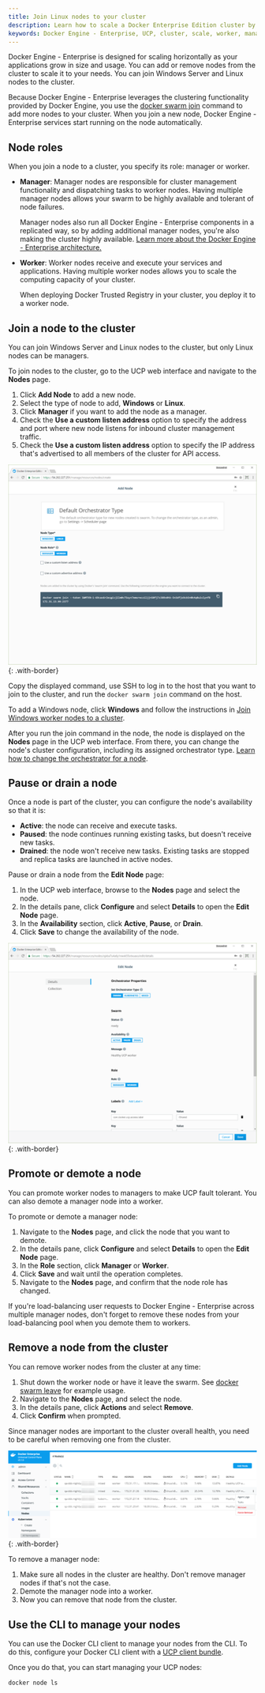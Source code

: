 ```yaml
---
title: Join Linux nodes to your cluster
description: Learn how to scale a Docker Enterprise Edition cluster by adding manager and worker nodes.
keywords: Docker Engine - Enterprise, UCP, cluster, scale, worker, manager
---
```


Docker Engine - Enterprise is designed for scaling horizontally as your applications grow in
size and usage. You can add or remove nodes from the cluster to scale it
to your needs. You can join Windows Server and Linux nodes
to the cluster.

Because Docker Engine - Enterprise leverages the clustering functionality provided by Docker
Engine, you use the [docker swarm join](/engine/swarm/swarm-tutorial/add-nodes.md)
command to add more nodes to your cluster. When you join a new node, Docker Engine - Enterprise
services start running on the node automatically.

## Node roles

When you join a node to a cluster, you specify its role: manager or worker.

- **Manager**: Manager nodes are responsible for cluster management
  functionality and dispatching tasks to worker nodes. Having multiple
  manager nodes allows your swarm to be highly available and tolerant of
  node failures.

  Manager nodes also run all Docker Engine - Enterprise components in a replicated way, so
  by adding additional manager nodes, you're also making the cluster highly
  available.
  [Learn more about the Docker Engine - Enterprise architecture.](https://docs.docker.com/ee/docker-ee-architecture/)

- **Worker**: Worker nodes receive and execute your services and applications.
  Having multiple worker nodes allows you to scale the computing capacity of
  your cluster.

  When deploying Docker Trusted Registry in your cluster, you deploy it to a
  worker node.

## Join a node to the cluster

You can join Windows Server and Linux nodes to the cluster,
but only Linux nodes can be managers.

To join nodes to the cluster, go to the UCP web interface and navigate to the
**Nodes** page.

1.  Click **Add Node** to add a new node.
2.  Select the type of node to add, **Windows** or **Linux**.
2.  Click **Manager** if you want to add the node as a manager.
3.  Check the **Use a custom listen address** option to specify the address
    and port where new node listens for inbound cluster management traffic.
4.  Check the **Use a custom listen address** option to specify the
    IP address that's advertised to all members of the cluster for API access.

![](../../../images/join-nodes-to-cluster-2.png){: .with-border}

Copy the displayed command, use SSH to log in to the host that you want to
join to the cluster, and run the `docker swarm join` command on the host.

To add a Windows node, click **Windows** and follow the instructions in
[Join Windows worker nodes to a cluster](join-windows-nodes-to-cluster.md).

After you run the join command in the node, the node is displayed on the
**Nodes** page in the UCP web interface. From there, you can change the node's
cluster configuration, including its assigned orchestrator type.
[Learn how to change the orchestrator for a node](../set-orchestrator-type.md).

## Pause or drain a node

Once a node is part of the cluster, you can configure the node's availability
so that it is:

- **Active**: the node can receive and execute tasks.
- **Paused**: the node continues running existing tasks, but doesn't receive
  new tasks.
- **Drained**: the node won't receive new tasks. Existing tasks are stopped and
  replica tasks are launched in active nodes.

Pause or drain a node from the **Edit Node** page:

1.  In the UCP web interface, browse to the **Nodes** page and select the node.
2.  In the details pane, click **Configure** and select **Details** to open
    the **Edit Node** page.
3.  In the **Availability** section, click **Active**, **Pause**, or **Drain**.
4.  Click **Save** to change the availability of the node.

![](../../../images/join-nodes-to-cluster-3.png){: .with-border}

## Promote or demote a node

You can promote worker nodes to managers to make UCP fault tolerant. You can
also demote a manager node into a worker.

To promote or demote a manager node:

1.  Navigate to the **Nodes** page, and click the node that you want to demote.
2.  In the details pane, click **Configure** and select **Details** to open
    the **Edit Node** page.
3.  In the **Role** section, click **Manager** or **Worker**.
4.  Click **Save** and wait until the operation completes.
5.  Navigate to the **Nodes** page, and confirm that the node role has changed.

If you're load-balancing user requests to Docker Engine - Enterprise across multiple manager
nodes, don't forget to remove these nodes from your load-balancing pool when
you demote them to workers.

## Remove a node from the cluster

You can remove worker nodes from the cluster at any time:

1.  Shut down the worker node or have it leave the swarm. See [docker swarm leave](/engine/reference/commandline/swarm_leave/#extended-description) for example usage.
2.  Navigate to the **Nodes** page, and select the node.
3.  In the details pane, click **Actions** and select **Remove**.
4.  Click **Confirm** when prompted.

Since manager nodes are important to the cluster overall health, you need to
be careful when removing one from the cluster.


![](../../../images/ucp-remove-node.png){: .with-border}

To remove a manager node:

1. Make sure all nodes in the cluster are healthy. Don't remove manager nodes
if that's not the case.
2. Demote the manager node into a worker.
3. Now you can remove that node from the cluster.

## Use the CLI to manage your nodes

You can use the Docker CLI client to manage your nodes from the CLI. To do
this, configure your Docker CLI client with a [UCP client bundle](../../../user-access/cli.md).

Once you do that, you can start managing your UCP nodes:

```bash
docker node ls
```
